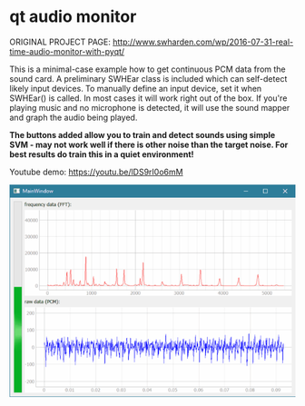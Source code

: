 
# qt audio monitor

ORIGINAL PROJECT PAGE: http://www.swharden.com/wp/2016-07-31-real-time-audio-monitor-with-pyqt/

This is a minimal-case example how to get continuous PCM data from the sound card. A preliminary SWHEar class is included which can self-detect likely input devices. To manually define an input device, set it when SWHEar() is called. In most cases it will work right out of the box. If you're playing music and no microphone is detected, it will use the sound mapper and graph the audio being played.

**The buttons added allow you to train and detect sounds using simple SVM - may not work well if there is other noise than the target noise. For best results do train this in a quiet environment!**

Youtube demo: https://youtu.be/lDS9rI0o6mM

![demo](demo.gif)
